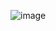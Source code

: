 ![image](https://github.com/ianmonteirom/CP2-Edge/assets/152393807/06082901-b24b-4d64-a967-aeb734760650)
